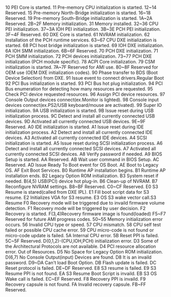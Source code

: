 10 PEI Core is started.
11 Pre-memory CPU initialization is started.
12~14 Reserved.
15 Pre-memory North-Bridge initialization is started.
16~18 Reserved.
19 Pre-memory South-Bridge initialization is started.
1A~2A Reserved.
2B~2F Memory initialization.
31 Memory installed.
32~36 CPU PEI initialization.
37~3A IOH PEI initialization.
3B~3E PCH PEI initialization.
3F~4F Reserved.
60 DXE Core is started.
61 NVRAM initialization.
62 Installation of the PCH runtime services.
63~67 CPU DXE initialization is started.
68 PCI host bridge initialization is started.
69 IOH DXE initialization.
6A IOH SMM initialization.
6B~6F Reserved.
70 PCH DXE initialization.
71 PCH SMM initialization.
72 PCH devices initialization.
73~77 PCH DXE initialization (PCH module specific).
78 ACPI Core initialization.
79 CSM initialization is started.
7A~7F Reserved for AMI use.
80~8F Reserved for OEM use (OEM DXE
initialization codes).
90 Phase transfer to BDS (Boot Device Selection) from DXE.
91 Issue event to connect drivers.Regular Boot
92 PCI Bus initialization is started.
93 PCI Bus hot plug initialization.
94 PCI Bus enumeration for detecting how many resources are requested.
95 Check PCI device requested resources.
96 Assign PCI device resources.
97 Console Output devices connect(ex.Monitor is lighted).
98 Console input devices connect(ex.PS2/USB keyboard/mouse are activated).
99 Super IO initialization.
9A USB initialization is started.
9B Issue reset during USB initialization process.
9C Detect and install all currently connected USB devices.
9D Activated all currently connected USB devices.
9E~9F Reserved.
A0 IDE initialization is started.
A1 Issue reset during IDE initialization process.
A2 Detect and install all currently connected IDE devices.
A3 Activated all currently connected IDE devices.
A4 SCSI initialization is started.
A5 Issue reset during SCSI initialization process.
A6 Detect and install all currently connected SCSI devices.
A7 Activated all currently connected SCSI devices.
A8 Verify password if needed.
A9 BIOS Setup is started.
AA Reserved.
AB Wait user command in BIOS Setup.
AC Reserved.
AD Issue Ready To Boot event for OS Boot.
AE Boot to Legacy OS.
AF Exit Boot Services.
B0 Runtime AP installation begins.
B1 Runtime AP installation ends.
B2 Legacy Option ROM initialization.
B3 System reset if needed.
B(4,5) USB(PCI) device hot plug-in.
B6 Clean-up of NVRAM.
B7 Reconfigure NVRAM settings.
B8~BF Reserved.
C0~CF Reserved.
E0 S3 Resume is stared(called from DXE IPL).
E1 Fill boot script data for S3 resume.
E2 Initializes VGA for S3 resume.
E3 OS S3 wake vector call.S3 Resume
F0 Recovery mode will be triggered due to invaild firmware volume detection.
F1 Recovery mode will be triggered by user decision.
F2 Recovery is started.
F(3,4)Recovery firmware image is found(loaded)
F5~F7 Reserved for future AMI progress codes.
50~55 Memory initialization error occurs.
56 Invalid CPU type or speed.
57 CPU mismatch.
58 CPU self test failed or possible CPU cache error.
59 CPU micro-code is not found or micro-code update is failed.
5A Internal CPU error.
5B Reset PPI is failed.
5C~5F Reserved.
D(0,1,2)-(CPU,IOH,PCH) initialization error.
D3 Some of the Architectural Protocols are not
available.
D4 PCI resource allocation error. Out of Resources.
D5 No Space for Legacy Option ROM initialization.
D(6,7) No Console Output(input) Devices are found.
D8 It is an invaild password.
D9~DA Can't load Boot Option.
DB Flash update is failed.
DC Reset protocol is failed.
DE~DF Reserved.
E8 S3 resume is failed.
E9 S3 Resume PPI is not found.
EA S3 Resume Boot Script is invaild.
EB S3 OS Wake call is failed.
EC~EF Reserved.
F8 Recovery PPI is invaild.
F9 Recovery capsule is not found.
FA Invalid recovery capsule.
FB~FF Reserved.
